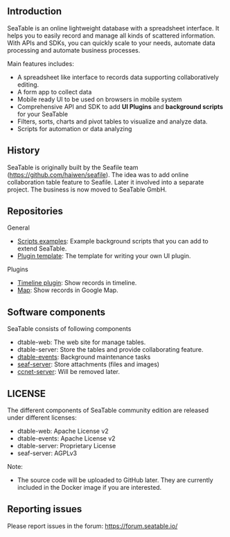 ## Introduction

SeaTable is an online lightweight database with a spreadsheet interface. It helps you to easily record and manage all kinds of scattered information. With APIs and SDKs, you can quickly scale to your needs, automate data processing and automate business processes.

Main features includes:

* A spreadsheet like interface to records data supporting collaboratively editing.
* A form app to collect data
* Mobile ready UI to be used on browsers in mobile system
* Comprehensive API and SDK to add **UI Plugins** and **background scripts** for your SeaTable
* Filters, sorts, charts and pivot tables to visualize and analyze data.
* Scripts for automation or data analyzing

## History

SeaTable is originally built by the Seafile team (https://github.com/haiwen/seafile). The idea was to add online collaboration table feature to Seafile. Later it involved into a separate project. The business is now moved to SeaTable GmbH.

## Repositories

General

* [Scripts examples](https://github.com/seatable/seatable-scripts-examples): Example background scripts that you can add to extend SeaTable.
* [Plugin template](https://github.com/seatable/seatable-plugin-template): The template for writing your own UI plugin.

Plugins

* [Timeline plugin](https://github.com/seatable/seatable-plugin-timeline): Show records in timeline.
* [Map](https://github.com/seatable/seatable-plugin-map): Show records in Google Map. 


## Software components

SeaTable consists of following components

* dtable-web: The web site for manage tables.
* dtable-server: Store the tables and provide collaborating feature.
* [dtable-events](https://github.com/seatable/dtable-events): Background maintenance tasks
* [seaf-server](https://github.com/haiwen/seafile): Store attachments (files and images)
* [ccnet-server](https://github.com/haiwen/ccnet-server): Will be removed later.

## LICENSE

The different components of SeaTable community edition are released under different licenses:

* dtable-web: Apache License v2
* dtable-events: Apache License v2
* dtable-server: Proprietary License
* seaf-server: AGPLv3

Note:

* The source code will be uploaded to GitHub later. They are currently included in the Docker image if you are interested.

## Reporting issues

Please report issues in the forum: https://forum.seatable.io/


